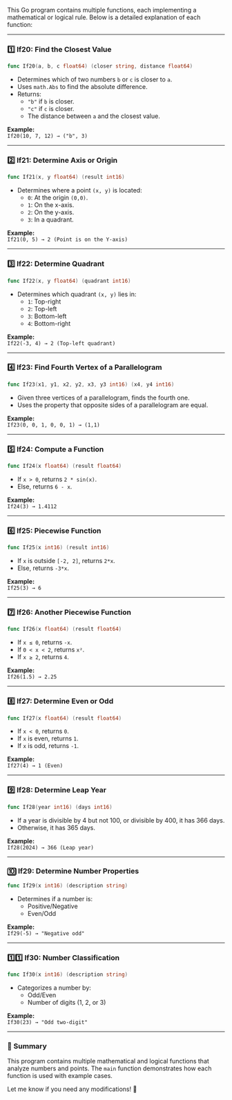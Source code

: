 This Go program contains multiple functions, each implementing a mathematical or logical rule. Below is a detailed explanation of each function:

---

### **1️⃣ If20: Find the Closest Value**
```go
func If20(a, b, c float64) (closer string, distance float64)
```
- Determines which of two numbers `b` or `c` is closer to `a`.
- Uses `math.Abs` to find the absolute difference.
- Returns:
  - `"b"` if `b` is closer.
  - `"c"` if `c` is closer.
  - The distance between `a` and the closest value.

**Example:**  
`If20(10, 7, 12) → ("b", 3)`

---

### **2️⃣ If21: Determine Axis or Origin**
```go
func If21(x, y float64) (result int16)
```
- Determines where a point `(x, y)` is located:
  - `0`: At the origin `(0,0)`.
  - `1`: On the x-axis.
  - `2`: On the y-axis.
  - `3`: In a quadrant.

**Example:**  
`If21(0, 5) → 2 (Point is on the Y-axis)`

---

### **3️⃣ If22: Determine Quadrant**
```go
func If22(x, y float64) (quadrant int16)
```
- Determines which quadrant `(x, y)` lies in:
  - `1`: Top-right
  - `2`: Top-left
  - `3`: Bottom-left
  - `4`: Bottom-right

**Example:**  
`If22(-3, 4) → 2 (Top-left quadrant)`

---

### **4️⃣ If23: Find Fourth Vertex of a Parallelogram**
```go
func If23(x1, y1, x2, y2, x3, y3 int16) (x4, y4 int16)
```
- Given three vertices of a parallelogram, finds the fourth one.
- Uses the property that opposite sides of a parallelogram are equal.

**Example:**  
`If23(0, 0, 1, 0, 0, 1) → (1,1)`

---

### **5️⃣ If24: Compute a Function**
```go
func If24(x float64) (result float64)
```
- If `x > 0`, returns `2 * sin(x)`.
- Else, returns `6 - x`.

**Example:**  
`If24(3) → 1.4112`

---

### **6️⃣ If25: Piecewise Function**
```go
func If25(x int16) (result int16)
```
- If `x` is outside `[-2, 2]`, returns `2*x`.
- Else, returns `-3*x`.

**Example:**  
`If25(3) → 6`

---

### **7️⃣ If26: Another Piecewise Function**
```go
func If26(x float64) (result float64)
```
- If `x ≤ 0`, returns `-x`.
- If `0 < x < 2`, returns `x²`.
- If `x ≥ 2`, returns `4`.

**Example:**  
`If26(1.5) → 2.25`

---

### **8️⃣ If27: Determine Even or Odd**
```go
func If27(x float64) (result float64)
```
- If `x < 0`, returns `0`.
- If `x` is even, returns `1`.
- If `x` is odd, returns `-1`.

**Example:**  
`If27(4) → 1 (Even)`

---

### **9️⃣ If28: Determine Leap Year**
```go
func If28(year int16) (days int16)
```
- If a year is divisible by 4 but not 100, or divisible by 400, it has 366 days.
- Otherwise, it has 365 days.

**Example:**  
`If28(2024) → 366 (Leap year)`

---

### **🔟 If29: Determine Number Properties**
```go
func If29(x int16) (description string)
```
- Determines if a number is:
  - Positive/Negative
  - Even/Odd

**Example:**  
`If29(-5) → "Negative odd"`

---

### **1️⃣1️⃣ If30: Number Classification**
```go
func If30(x int16) (description string)
```
- Categorizes a number by:
  - Odd/Even
  - Number of digits (1, 2, or 3)

**Example:**  
`If30(23) → "Odd two-digit"`

---

### **📌 Summary**
This program contains multiple mathematical and logical functions that analyze numbers and points. The `main` function demonstrates how each function is used with example cases.

Let me know if you need any modifications! 🚀